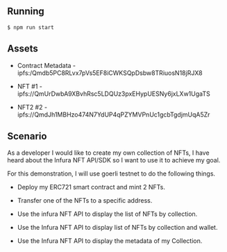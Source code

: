## Running

```
$ npm run start
```

## Assets

- Contract Metadata - ipfs:/Qmdb5PC8RLvx7pVs5EF8iCWKSQpDsbw8TRiuosN18jRJX8

- NFT #1 - ipfs://QmUrDwbA9XBvhRsc5LDQUz3pxEHypUESNy6jxLXw1UgaTS
- NFT2 #2 - ipfs://QmdJh1MBHzo474N7YdUP4qPZYMVPnUc1gcbTgdjmUqA5Zr


## Scenario

As a developer I would like to create my own collection of NFTs, I have heard about the Infura NFT API/SDK so I want to use it to achieve my goal.

For this demonstration, I will use goerli testnet to do the following things.

- Deploy my ERC721 smart contract and mint 2 NFTs.

- Transfer one of the NFTs to a specific address.

- Use the infura NFT API to display the list of NFTs by collection.

- Use the Infura NFT API to display list of NFTs by collection and wallet.

- Use the Infura NFT API to display the metadata of my Collection.


